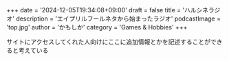 +++
date = '2024-12-05T19:34:08+09:00'
draft = false
title = 'ハルシネラジオ'
description = 'エイプリルフールネタから始まったラジオ'
podcastImage = 'top.jpg'
author = 'かもしか'
category = 'Games &amp; Hobbies'
+++

サイトにアクセスしてくれた人向けにここに追加情報とかを記述することができると考えている
